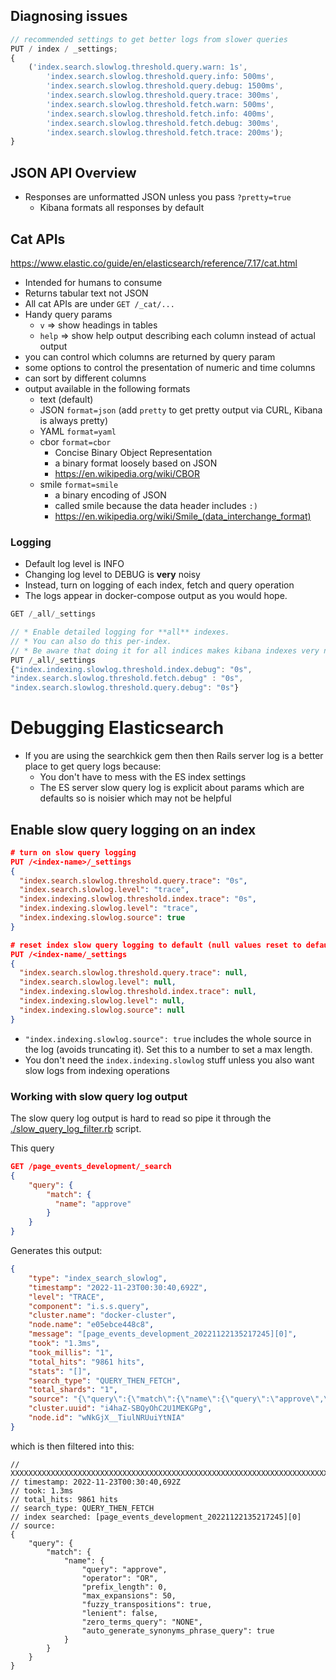 ## Diagnosing issues

```js
// recommended settings to get better logs from slower queries
PUT / index / _settings;
{
    ('index.search.slowlog.threshold.query.warn: 1s',
        'index.search.slowlog.threshold.query.info: 500ms',
        'index.search.slowlog.threshold.query.debug: 1500ms',
        'index.search.slowlog.threshold.query.trace: 300ms',
        'index.search.slowlog.threshold.fetch.warn: 500ms',
        'index.search.slowlog.threshold.fetch.info: 400ms',
        'index.search.slowlog.threshold.fetch.debug: 300ms',
        'index.search.slowlog.threshold.fetch.trace: 200ms');
}
```

## JSON API Overview

- Responses are unformatted JSON unless you pass `?pretty=true`
    - Kibana formats all responses by default

## Cat APIs

https://www.elastic.co/guide/en/elasticsearch/reference/7.17/cat.html

- Intended for humans to consume
- Returns tabular text not JSON
- All cat APIs are under `GET /_cat/...`
- Handy query params
    - `v` => show headings in tables
    - `help` => show help output describing each column instead of actual output
- you can control which columns are returned by query param
- some options to control the presentation of numeric and time columns
- can sort by different columns
- output available in the following formats
    - text (default)
    - JSON `format=json` (add `pretty` to get pretty output via CURL, Kibana is
      always pretty)
    - YAML `format=yaml`
    - cbor `format=cbor`
        - Concise Binary Object Representation
        - a binary format loosely based on JSON
        - https://en.wikipedia.org/wiki/CBOR
    - smile `format=smile`
        - a binary encoding of JSON
        - called smile because the data header includes `:)`
        - https://en.wikipedia.org/wiki/Smile_(data_interchange_format)

### Logging

- Default log level is INFO
- Changing log level to DEBUG is **very** noisy
- Instead, turn on logging of each index, fetch and query operation
- The logs appear in docker-compose output as you would hope.

```js
GET /_all/_settings

// * Enable detailed logging for **all** indexes.
// * You can also do this per-index.
// * Be aware that doing it for all indices makes kibana indexes very noisy
PUT /_all/_settings
{"index.indexing.slowlog.threshold.index.debug": "0s",
"index.search.slowlog.threshold.fetch.debug" : "0s",
"index.search.slowlog.threshold.query.debug": "0s"}
```

# Debugging Elasticsearch

- If you are using the searchkick gem then then Rails server log is a better
  place to get query logs because:
    - You don't have to mess with the ES index settings
    - The ES server slow query log is explicit about params which are defaults
      so is noisier which may not be helpful

## Enable slow query logging on an index

```json
# turn on slow query logging
PUT /<index-name>/_settings
{
  "index.search.slowlog.threshold.query.trace": "0s",
  "index.search.slowlog.level": "trace",
  "index.indexing.slowlog.threshold.index.trace": "0s",
  "index.indexing.slowlog.level": "trace",
  "index.indexing.slowlog.source": true
}

# reset index slow query logging to default (null values reset to default)
PUT /<index-name/_settings
{
  "index.search.slowlog.threshold.query.trace": null,
  "index.search.slowlog.level": null,
  "index.indexing.slowlog.threshold.index.trace": null,
  "index.indexing.slowlog.level": null,
  "index.indexing.slowlog.source": null
}
```

- `"index.indexing.slowlog.source": true` includes the whole source in the log
  (avoids truncating it). Set this to a number to set a max length.
- You don't need the `index.indexing.slowlog` stuff unless you also want slow
  logs from indexing operations

### Working with slow query log output

The slow query log output is hard to read so pipe it through the
[./slow_query_log_filter.rb](./slow_query_log_filter.rb) script.

This query

```json
GET /page_events_development/_search
{
    "query": {
        "match": {
          "name": "approve"
        }
    }
}
```

Generates this output:

```json
{
    "type": "index_search_slowlog",
    "timestamp": "2022-11-23T00:30:40,692Z",
    "level": "TRACE",
    "component": "i.s.s.query",
    "cluster.name": "docker-cluster",
    "node.name": "e05ebce448c8",
    "message": "[page_events_development_20221122135217245][0]",
    "took": "1.3ms",
    "took_millis": "1",
    "total_hits": "9861 hits",
    "stats": "[]",
    "search_type": "QUERY_THEN_FETCH",
    "total_shards": "1",
    "source": "{\"query\":{\"match\":{\"name\":{\"query\":\"approve\",\"operator\":\"OR\",\"prefix_length\":0,\"max_expansions\":50,\"fuzzy_transpositions\":true,\"lenient\":false,\"zero_terms_query\":\"NONE\",\"auto_generate_synonyms_phrase_query\":true,\"boost\":1.0}}}}",
    "cluster.uuid": "i4haZ-SBQyOhC2U1MEKGPg",
    "node.id": "wNkGjX__TiulNRUuiYtNIA"
}
```

which is then filtered into this:

```jsonc
// XXXXXXXXXXXXXXXXXXXXXXXXXXXXXXXXXXXXXXXXXXXXXXXXXXXXXXXXXXXXXXXXXXXXXXXXXXXXXXXX
// timestamp: 2022-11-23T00:30:40,692Z
// took: 1.3ms
// total_hits: 9861 hits
// search_type: QUERY_THEN_FETCH
// index searched: [page_events_development_20221122135217245][0]
// source:
{
    "query": {
        "match": {
            "name": {
                "query": "approve",
                "operator": "OR",
                "prefix_length": 0,
                "max_expansions": 50,
                "fuzzy_transpositions": true,
                "lenient": false,
                "zero_terms_query": "NONE",
                "auto_generate_synonyms_phrase_query": true
            }
        }
    }
}
```
